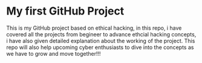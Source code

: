 # My first GitHub Project
This is my GitHub project based on ethical hacking, in this repo, i have covered all the projects from begineer to advance ethcial hacking concepts, i have also given detailed explanation about the working of the project. This repo will also help upcoming cyber enthusiasts to dive into the concepts as we have to grow and move together!!!